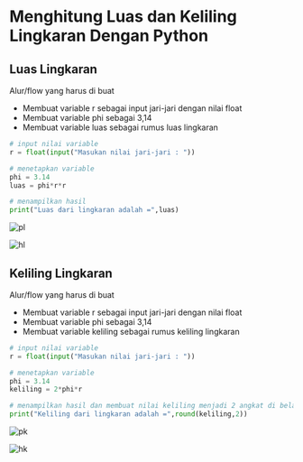 # Menghitung Luas dan Keliling Lingkaran Dengan Python #

## Luas Lingkaran ##

Alur/flow yang harus di buat
* Membuat variable r sebagai input jari-jari dengan nilai float
* Membuat variable phi sebagai 3,14
* Membuat variable luas sebagai rumus luas lingkaran

```python
# input nilai variable
r = float(input("Masukan nilai jari-jari : "))

# menetapkan variable
phi = 3.14
luas = phi*r*r

# menampilkan hasil
print("Luas dari lingkaran adalah =",luas)
```

![pl](https://user-images.githubusercontent.com/123666514/215311932-b6ccf13d-f6a6-4170-9854-2ddd11965122.PNG)

![hl](https://user-images.githubusercontent.com/123666514/215311936-ae089484-201c-45f6-9b1d-18af2d2a0d2d.PNG)

## Keliling Lingkaran ##

Alur/flow yang harus di buat
* Membuat variable r sebagai input jari-jari dengan nilai float
* Membuat variable phi sebagai 3,14
* Membuat variable keliling sebagai rumus keliling lingkaran

```python
# input nilai variable
r = float(input("Masukan nilai jari-jari : "))

# menetapkan variable
phi = 3.14
keliling = 2*phi*r

# menampilkan hasil dan membuat nilai keliling menjadi 2 angkat di belang koma
print("Keliling dari lingkaran adalah =",round(keliling,2))
```

![pk](https://user-images.githubusercontent.com/123666514/215312335-ac537c17-101b-4f30-8d40-919d0bc07b19.PNG)

![hk](https://user-images.githubusercontent.com/123666514/215312340-0b0c7f88-f99b-4e52-aea4-ef2ee9b1382c.PNG)
